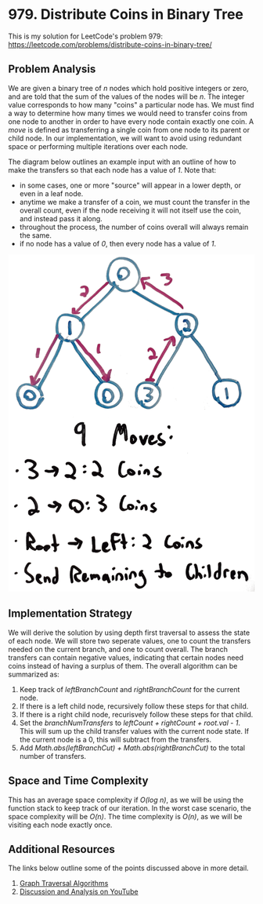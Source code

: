 # 979. Distribute Coins in Binary Tree
This is my solution for LeetCode's problem 979: https://leetcode.com/problems/distribute-coins-in-binary-tree/

## Problem Analysis
We are given a binary tree of *n* nodes which hold positive integers or zero, and are told that the sum of the values of the nodes will be *n*. The integer value corresponds to how many "coins" a particular node has. We must find a way to determine how many times we would need to transfer coins from one node to another in order to have every node contain exactly one coin. A *move* is defined as transferring a single coin from one node to its parent or child node. In our implementation, we will want to avoid using redundant space or performing multiple iterations over each node.

The diagram below outlines an example input with an outline of how to make the transfers so that each node has a value of *1*. Note that:

* in some cases, one or more "source" will appear in a lower depth, or even in a leaf node.
* anytime we make a transfer of a coin, we must count the transfer in the overall count, even if the node receiving it will not itself use the coin, and instead pass it along.
* throughout the process, the number of coins overall will always remain the same.
* if no node has a value of *0*, then every node has a value of *1*.

![Algorithm Diagram](diagram.png "Algorithm Diagram")

## Implementation Strategy
We will derive the solution by using depth first traversal to assess the state of each node. We will store two seperate values, one to count the transfers needed on the current branch, and one to count overall. The branch transfers can contain negative values, indicating that certain nodes need coins instead of having a surplus of them. The overall algorithm can be summarized as:

1. Keep track of *leftBranchCount* and *rightBranchCount* for the current node.
1. If there is a left child node, recursively follow these steps for that child.
1. If there is a right child node, recurisvely follow these steps for that child.
1. Set the *branchNumTransfers* to *leftCount + rightCount + root.val - 1*. This will sum up the child transfer values with the current node state. If the current node is a 0, this will subtract from the transfers.
1. Add *Math.abs(leftBranchCut) + Math.abs(rightBranchCut)* to the total number of transfers.

## Space and Time Complexity
This has an average space complexity if *O(log n)*, as we will be using the function stack to keep track of our iteration. In the worst case scenario, the space complexity will be *O(n)*. The time complexity is *O(n)*, as we will be visiting each node exactly once.

## Additional Resources
The links below outline some of the points discussed above in more detail.
1. [Graph Traversal Algorithms](https://bytethisstore.com/articles/pg/graph-algorithms-depth-breadth-search)
1. [Discussion and Analysis on YouTube](https://youtu.be/jraf8xjHo9I)